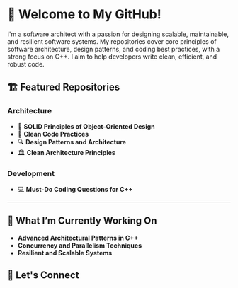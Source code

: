 # 👋 Welcome to My GitHub!

I'm a software architect with a passion for designing scalable, maintainable, and resilient software systems. My repositories cover core principles of software architecture, design patterns, and coding best practices, with a strong focus on C++. I aim to help developers write clean, efficient, and robust code.

## 🏗️ Featured Repositories

### Architecture
- 📘 **SOLID Principles of Object-Oriented Design**  
- 🧹 **Clean Code Practices**  
- 🔍 **Design Patterns and Architecture**  
- 🏛️ **Clean Architecture Principles**

### Development
- 💻 **Must-Do Coding Questions for C++**

---

## 🌱 What I’m Currently Working On
- **Advanced Architectural Patterns in C++**  
- **Concurrency and Parallelism Techniques**  
- **Resilient and Scalable Systems**

## 🤝 Let's Connect
